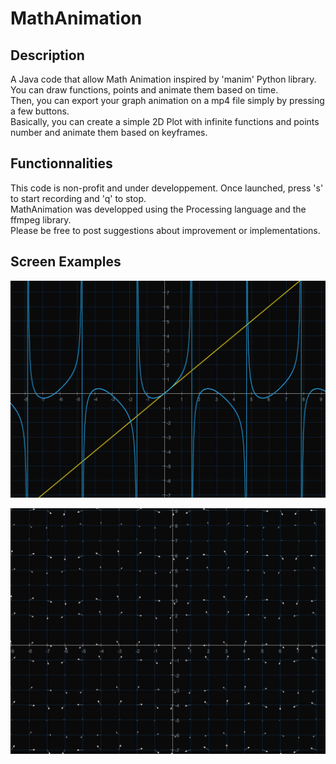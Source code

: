 # MathAnimation
## Description
A Java code that allow Math Animation inspired by 'manim' Python library.<br />
You can draw functions, points and animate them based on time.<br />
Then, you can export your graph animation on a mp4 file simply by pressing a few buttons.<br />
Basically, you can create a simple 2D Plot with infinite functions and points number and animate them based on keyframes.
<br />


## Functionnalities
This code is non-profit and under developpement. Once launched, press 's' to start recording and 'q' to stop.<br />
MathAnimation was developped using the Processing language and the ffmpeg library.<br />
Please be free to post suggestions about improvement or implementations.
<br />

## Screen Examples
![A basic linear function and the function sin(x) * tan(x + theta) with a random theta increasing over time](resources/demo/images/basic_functions.png)

![A vector field with random sin() noise](resources/demo/images/basic_vector_field.png)
